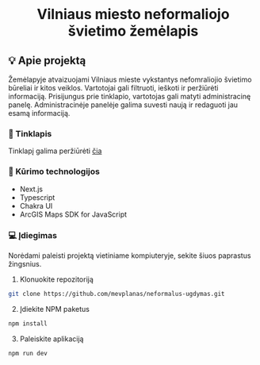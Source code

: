 <br />
<p align="center">
  <h1 align="center">Vilniaus miesto neformaliojo švietimo žemėlapis</h1>
</p>

<!-- APIE PROJEKTĄ -->

## :bulb: Apie projektą

Žemėlapyje atvaizuojami Vilniaus mieste vykstantys nefomraliojio švietimo būreliai ir kitos veiklos.
Vartotojai gali filtruoti, ieškoti ir peržiūrėti informaciją.
Prisijungus prie tinklapio, vartotojas gali matyti administracinę panelę.
Administracinėje panelėje galima suvesti naują ir redaguoti jau esamą informaciją.

### :mag_right: Tinklapis

Tinklapį galima peržiūrėti <a href="#">čia</a>

### :hammer: Kūrimo technologijos

- Next.js
- Typescript
- Chakra UI
- ArcGIS Maps SDK for JavaScript

### :computer: Įdiegimas

Norėdami paleisti projektą vietiniame kompiuteryje, sekite šiuos paprastus žingsnius.

1. Klonuokite repozitoriją

```sh
git clone https://github.com/mevplanas/neformalus-ugdymas.git
```

2. Įdiekite NPM paketus

```sh
npm install
```

3. Paleiskite aplikaciją

```sh
npm run dev
```

